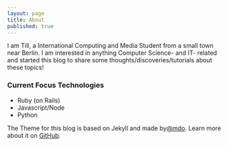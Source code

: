 ```yaml
---
layout: page
title: About
published: true
---
```


I am Till, a International Computing and Media Student from a small town near Berlin. I am interested in anything Computer Science- and IT- related and started this blog to share some thoughts/discoveries/tutorials about these topics!

### Current Focus Technologies
- Ruby (on Rails)
- Javascript/Node
- Python




The Theme for this blog is based on Jekyll and made by[@mdo](https://twitter.com/mdo).
Learn more about it on [GitHub](https://github.com/poole).
